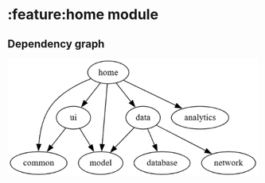 # :feature:home module
## Dependency graph
<img src="https://github.com/iamoscarliang/spotify-clone/blob/master/images/dep-graphs/dep_graph_feature_home.png">